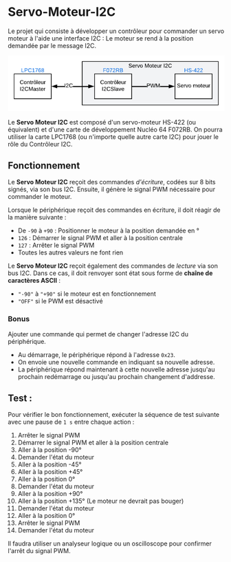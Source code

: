 # Servo-Moteur-I2C

Le projet qui consiste à développer un contrôleur pour commander un servo moteur à l'aide une interface I2C : Le moteur se rend à la position demandée par le message I2C.

![Schema](./assets/schema.png)

Le **Servo Moteur I2C** est composé d'un servo-moteur HS-422 (ou équivalent) et d'une carte de développement Nucléo 64 F072RB. On pourra utiliser la carte LPC1768 (ou n'importe quelle autre carte I2C) pour jouer le rôle du Contrôleur I2C.

## Fonctionnement

Le **Servo Moteur I2C** reçoit des commandes *d'écriture*, codées sur 8 bits signés, via son bus I2C. Ensuite, il génère le signal PWM nécessaire pour commander le moteur.

Lorsque le périphérique reçoit des commandes en écriture, il doit réagir de la manière suivante :

- De `-90` à `+90` : Positionner le moteur à la position demandée en °
- `126` : Démarrer le signal PWM et aller à la position centrale
- `127` : Arrêter le signal PWM
- Toutes les autres valeurs ne font rien

Le **Servo Moteur I2C** reçoit également des commandes de *lecture* via son bus I2C. Dans ce cas, il doit renvoyer sont état sous forme de **chaîne de caractères ASCII** :
- `"-90"` à `"+90"` si le moteur est en fonctionnement
- `"OFF"` si le PWM est désactivé

### Bonus

Ajouter une commande qui permet de changer l'adresse I2C du périphérique.
- Au démarrage, le périphérique répond à l'adresse `0x23`.
- On envoie une nouvelle commande en indiquant sa nouvelle adresse.
- La périphérique répond maintenant à cette nouvelle adresse jusqu'au prochain redémarrage ou jusqu'au prochain changement d'addresse.

## Test :

Pour vérifier le bon fonctionnement, exécuter la séquence de test suivante avec une pause de `1 s` entre chaque action :

1) Arrêter le signal PWM
2) Démarrer le signal PWM et aller à la position centrale
3) Aller à la position -90° 
4) Demander l'état du moteur
5) Aller à la position -45°
6) Aller à la position +45°
7) Aller à la position 0°
8) Demander l'état du moteur
9) Aller à la position +90° 
10) Aller à la position +135° (Le moteur ne devrait pas bouger) 
11) Demander l'état du moteur
12) Aller à la position 0°
13) Arrêter le signal PWM
14) Demander l'état du moteur

Il faudra utiliser un analyseur logique ou un oscilloscope pour confirmer l'arrêt du signal PWM.
